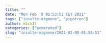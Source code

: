 ```yaml
---
title: ""
date: "Mon Feb  8 01:53:51 CET 2021"
tags: ["insulte-mignone", "pipotron"]
author: m1ch3l
categories: ["generated"]
slug: "insulte-mignone/2021-02-08-01:53:51"
---
```



